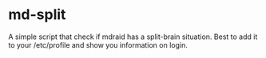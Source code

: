 md-split
========

A simple script that check if mdraid has a split-brain situation. Best to add it to your /etc/profile and show you information on login.
